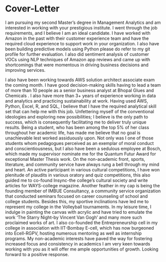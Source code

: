 # Cover-Letter

I am pursuing my second Master’s degree in Management Analytics and am interested in working with your prestigious institute. I went through the job requirements, and I believe I am an ideal candidate. I have worked with Amazon in the past with their customer experience team and have the required cloud experience to support work in your organization. I also have been building predictive models using Python please do refer to my git profile for further evaluation. I also did sentiment analysis of customer VOCs using NLP techniques of Amazon app reviews and came up with shortcomings that were momentous in driving business decisions and improving services. 

I also have been working towards AWS solution architect associate exam the coming month. I have good decision-making skills having to lead a team of more than 10 people as a senior business analyst at Bhopal Glues and Chemicals .
I also have more than 3+ years of experience working in data and analytics and practicing sustainability at work. Having used AWS, Python, Excel, R, and SQL, I believe that I have the required analytical skill set that can help me with this job. 
Unfettering myself of the conventional ideologies and exploring new possibilities; I believe is the only path to success, which is consequently facilitating me to deliver truly unique results. Being a student, who has been among the top 5% of her class throughout her academic life, has made me believe that no goal is unachievable lest worked assiduously upon. Not only was I one of those students whom pedagogues perceived as an exemplar of moral conduct and conscientiousness, but I also have been a sedulous employee at Bosch, which made my supervisor nominate me for the Quantum Futur Award for exceptional Master Thesis work.  On the non-academic front, sports, literature, and community service have always rung a bell through my mind and heart. An active participant in various cultural competitions, I have won plenitude of plaudits in various oratory and quiz competitions, this also guided me to co-found Insync-the college’s cultural society and write articles for WAYS-college magazine. Another feather in my cap is being the founding member of IMBUE Consultancy, a community service organization that conducted seminars focused on career counseling of school and college students. Besides this, my sportive inclinations have led me to represent my college in the Volleyball tournaments. In my leisure time, I indulge in painting the canvas with acrylic and have tried to emulate the work ‘The Starry Night-by Vincent Van Gogh’ and many more such proclaimed works of art. I also co-founded the Entrepreneurship cell in my college in association with IIT-Bombay E-cell, which has now burgeoned into Ecell-RGPV, hosting numerous mentoring as well as internship programs. My non-academic interests have paved the way for fostering increased focus and consistency in academics
I am very keen towards working with you as it will offer me ample opportunities of growth. Looking forward to a positive response.

